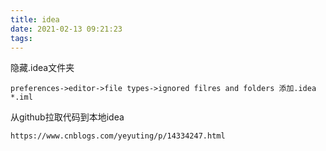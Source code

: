 ```yaml
---
title: idea
date: 2021-02-13 09:21:23
tags:
---
```


隐藏.idea文件夹

```
preferences->editor->file types->ignored filres and folders 添加.idea  *.iml
```

从github拉取代码到本地idea

```
https://www.cnblogs.com/yeyuting/p/14334247.html
```

